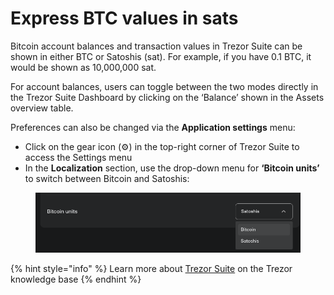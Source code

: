 # Express BTC values in sats

Bitcoin account balances and transaction values in Trezor Suite can be shown in either BTC or Satoshis (sat). For example, if you have 0.1 BTC, it would be shown as 10,000,000 sat.

For account balances, users can toggle between the two modes directly in the Trezor Suite Dashboard by clicking on the ‘Balance’ shown in the Assets overview table.

Preferences can also be changed via the **Application settings** menu:

* Click on the gear icon (⚙️) in the top-right corner of Trezor Suite to access the Settings menu
* In the **Localization** section, use the drop-down menu for **‘Bitcoin units’** to switch between Bitcoin and Satoshis:

<figure><img src="../../.gitbook/assets/Bitcoin_units.png" alt=""><figcaption></figcaption></figure>

{% hint style="info" %}
Learn more about [Trezor Suite](https://trezor.io/learn/a/trezor-suite-app-settings) on the Trezor knowledge base
{% endhint %}
